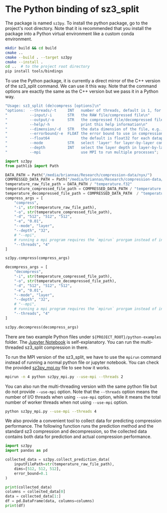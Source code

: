 # The Python binding of sz3_split

The package is named `sz3py`. To install the python package, go to the project's root directory. Note that it is recommended that you install the package into a Python virtual environment like a custom conda environment.

```bash
mkdir build && cd build
cmake ..
cmake --build . --target sz3py
cmake --install .
cd ..  # to the project root directory
pip install tools/bindings
```

To use the Python package, it is currently a direct mirror of the C++ version of the sz3_split command. We can use it this way. Note that the command options are exactly the same as the C++ version but we pass it in a Python way.

```c++
"Usage: sz3_split (de)compress [options]\n"
"options:  --threads/-t     INT   number of threads, default is 1, for MPI mode, this specifies the number of I/O processes\n"
"          --input/-i       STR   the RAW file/compressed file\n"
"          --output/-o      STR   the compressed file/decompressed file location\n"
"          --help/-h              print this help information\n"
"          --dimension/-d   STR   the data dimension of the file, e.g., 256 256 512\n"
"          --errorbound/-e  FLOAT the error bound to use in compression\n"
"          --float64              the default is float32 for each datapoint, this param changes it to float64\n"
"          --mode           STR   select 'layer' for layer-by-layer compression, 'direct' for direct compression\n"
"          --depth          INT   select the layer depth in layer-by-layer compression\n"
"          --mpi                  use MPI to run multiple processes";
```

```python
import sz3py
from pathlib import Path

DATA_PATH = Path("/media/briannas/Research/compression-data/nyx/")
COMPRESSED_DATA_PATH = Path("/media/briannas/Research/compression-data/compressed/")
temperature_raw_file_path = DATA_PATH / "temperature.f32"
temperature_compressed_file_path = COMPRESSED_DATA_PATH / "temperature.f32.szsplit"
temperature_decompressed_file_path = COMPRESSED_DATA_PATH  / "temperature.f32.dp"
compress_args = [
    "compress",
    "-i", str(temperature_raw_file_path),
    "-o", str(temperature_compressed_file_path),
    "-d", "512", "512", "512",
    "-e", "0.01",
    "--mode", "layer",
    "--depth", "32",
    # "--mpi",
    # running a mpi program requires the `mpirun` prorgam instead of inside Python
    "--threads", "4"
]

sz3py.compress(compress_args)

decompress_args = [
    "decompress",
    "-i", str(temperature_compressed_file_path),
    "-o", str(temperature_decompressed_file_path),
    "-d", "512", "512", "512",
    "-e", "0.01",
    "--mode", "layer",
    "--depth", "32",
    # "--mpi",
    # running a mpi program requires the `mpirun` prorgam instead of inside Python
    "--threads", "4"
]

sz3py.decompress(decompress_args)
```

There are two example Python files under `${PROJECT_ROOT}/python-examples` folder. The [Jupyter Notebook](../../python-examples/sz3pytest.ipynb) is self-explanatory. You can run the multi-threaded sz3_split compression in there.

To run the MPI version of the sz3_split, we have to use the `mpirun` command instead of running a normal python file or jupyter notebook. You can check the provided [sz3py_mpi.py](../../python-examples/sz3py_mpi.py) file to see how it works.

```bash
mpirun -n 4 python sz3py_mpi.py --use-mpi --threads 2
```

You can also run the multi-threading version with the same python file but do not provide `--use-mpi` option. Note that the `--threads` option means the number of I/O threads when using `--use-mpi` option, while it means the total number of worker threads when not using `--use-mpi` option.

```bash
python sz3py_mpi.py --use-mpi --threads 4
```

We also provide a convenient tool to collect data for predicting compression performance. The following function runs the prediction method and the standard sz3 compression and decompression, so the collected data contains both data for prediction and actual compression performance.

```python
import sz3py
import pandas as pd

collected_data = sz3py.collect_prediction_data(
    inputFilePath=str(temperature_raw_file_path),
    dims=[512, 512, 512],
    error_bound=0.1
)

print(collected_data)
columns = collected_data[0]
data = collected_data[1:]
df = pd.DataFrame(data, columns=columns)
print(df)
```

